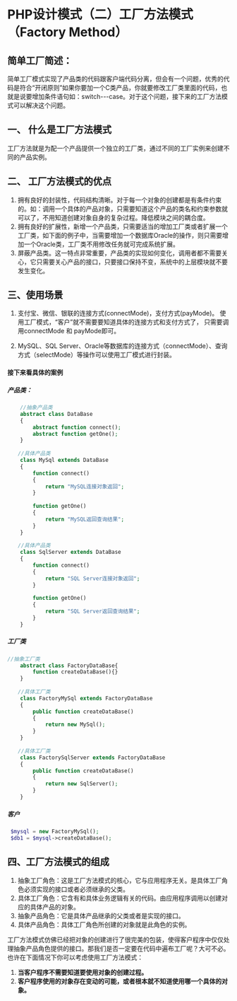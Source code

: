 # PHP设计模式（二）工厂方法模式（Factory Method）



## **简单工厂简述：**

简单工厂模式实现了产品类的代码跟客户端代码分离，但会有一个问题，优秀的代码是符合“开闭原则”如果你要加一个C类产品，你就要修改工厂类里面的代码，也就是说要增加条件语句如：switch---case。对于这个问题，接下来的工厂方法模式可以解决这个问题。



## 一、 什么是工厂方法模式

工厂方法就是为配一个产品提供一个独立的工厂类，通过不同的工厂实例来创建不同的产品实例。



## **二、 工厂方法模式的优点**

1. 拥有良好的封装性，代码结构清晰。对于每一个对象的创建都是有条件约束的。如：调用一个具体的产品对象，只需要知道这个产品的类名和约束参数就可以了，不用知道创建对象自身的复杂过程。降低模块之间的耦合度。
2. 拥有良好的扩展性，新增一个产品类，只需要适当的增加工厂类或者扩展一个工厂类，如下面的例子中，当需要增加一个数据库Oracle的操作，则只需要增加一个Oracle类，工厂类不用修改任务就可完成系统扩展。
3. 屏蔽产品类。这一特点非常重要，产品类的实现如何变化，调用者都不需要关心，它只需要关心产品的接口，只要接口保持不变，系统中的上层模块就不要发生变化。



## 三、使用场景

1. 支付宝、微信、银联的连接方式(connectMode)，支付方式(payMode)。   使用工厂模式，“客户”就不需要要知道具体的连接方式和支付方式了， 只需要调用connectMode 和 payMode即可。 

2. MySQL、SQL Server、Oracle等数据库的连接方式（connectMode）、查询方式（selectMode）等操作可以使用工厂模式进行封装。

#### 接下来看具体的案例

##### 产品类：

```php
	//抽象产品类
    abstract class DataBase
    {
        abstract function connect();
        abstract function getOne();
    }
    
　　//具体产品类
    class MySql extends DataBase
    {
        function connect()
        {
            return "MySQL连接对象返回";
        }
    
        function getOne()
        {
            return "MySQL返回查询结果";
        }
    }
    
　　//具体产品类
    class SqlServer extends DataBase
    {
        function connect()
        {
            return "SQL Server连接对象返回";
        }
    
        function getOne()
        {
            return "SQL Server返回查询结果";
        }
    }
```

##### 工厂类

```php
//抽象工厂类
    abstract class FactoryDataBase{
        function createDataBase(){}
    }
    
　　//具体工厂类
    class FactoryMySql extends FactoryDataBase
    {
        public function createDataBase()
        {
            return new MySql();
        }
    }
    
　　//具体工厂类
    class FactorySqlServer extends FactoryDataBase
    {
        public function createDataBase()
        {
            return new SqlServer();
        }
    }
```

##### 客户

```php
 $mysql = new FactoryMySql();
 $db1 = $mysql->createDataBase();
```



## 四、工厂方法模式的组成

1. 抽象工厂角色：这是工厂方法模式的核心，它与应用程序无关。是具体工厂角色必须实现的接口或者必须继承的父类。
2. 具体工厂角色：它含有和具体业务逻辑有关的代码。由应用程序调用以创建对应的具体产品的对象。
3. 抽象产品角色：它是具体产品继承的父类或者是实现的接口。
4. 具体产品角色：具体工厂角色所创建的对象就是此角色的实例。



工厂方法模式仿佛已经把对象的创建进行了很完美的包装，使得客户程序中仅仅处理抽象产品角色提供的接口。那我们是否一定要在代码中遍布工厂呢？大可不必。也许在下面情况下你可以考虑使用工厂方法模式： 

1. **当客户程序不需要知道要使用对象的创建过程。**      
2. **客户程序使用的对象存在变动的可能，或者根本就不知道使用哪一个具体的对象。**